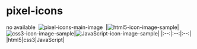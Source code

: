# pixel-icons

no available
​
![pixel-icons-main-image](#.png)
​
|![html5-icon-image-sample](#.png)|![css3-icon-image-sample](#.png)|![JavaScript-icon-image-sample](#.png)|
|:--:|:--:|:--:|
|html5|css3|JavaScript|